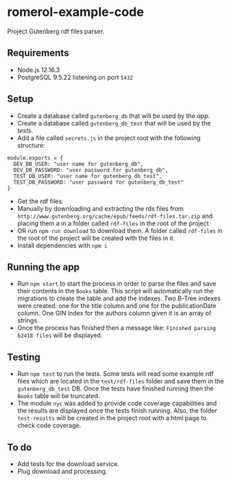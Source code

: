 # romerol-example-code

Project Gutenberg rdf files parser.

## Requirements

- Node.js 12.16.3
- PostgreSQL 9.5.22 listening on port `5432`

## Setup

- Create a database called `gutenberg_db` that will be used by the *app*.
- Create a database called `gutenberg_db_test` that will be used by the *tests*.
- Add a file called `secrets.js` in the project root with the following structure:

```
module.exports = {
  DEV_DB_USER: "user name for gutenberg_db",
  DEV_DB_PASSWORD: "user password for gutenberg_db",
  TEST_DB_USER: "user name for gutenberg_db_test",
  TEST_DB_PASSWORD: "user password for gutenberg_db_test"
}
```

- Get the rdf files: 
- Manually by downloading and extracting the rds files from `http://www.gutenberg.org/cache/epub/feeds/rdf-files.tar.zip` and placing them a in a folder called `rdf-files` in the root of the project
- OR run `npm run download` to download them. A folder called `rdf-files` in the root of the project will be created with the files in it.
- Install dependencies with `npm i`

## Running the app

- Run `npm start` to start the process in order to parse the files and save their contents in the `Books` table. This script will automatically run the migrations to create the table and add the indexes. Two B-Tree indexes were created: one for the title column and one for the publicationDate column. One GIN index for the authors column given it is an array of strings.
- Once the process has finished then a message like: `Finished parsing 62418 files` will be displayed.

## Testing

- Run `npm test` to run the tests. Some tests will read some example rdf files which are located in the `test/rdf-files` folder and save them in the `gutenberg_db_test` DB. Once the tests have finished running then the `Books` table will be truncated.
- The module `nyc` was added to provide code coverage capabilities and the results are displayed once the tests finish running. Also, the folder `test-results` will be created in the project root with a html page to check code coverage.

## To do

- Add tests for the download service. 
- Plug download and processing.





